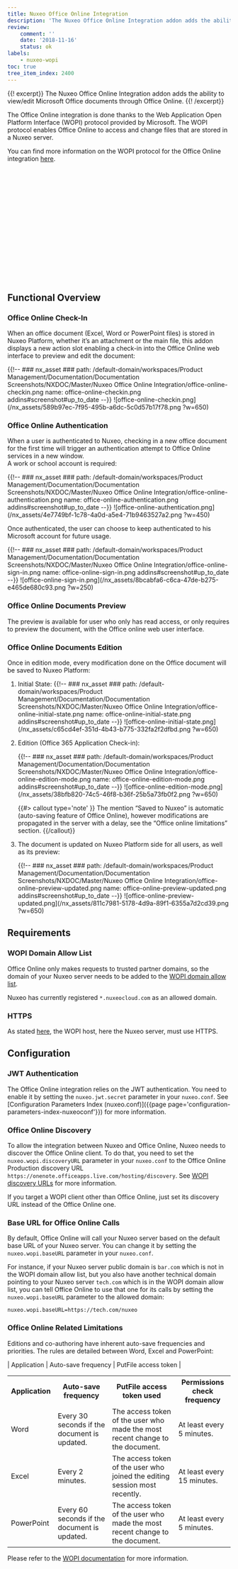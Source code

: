 ```yaml
---
title: Nuxeo Office Online Integration
description: 'The Nuxeo Office Online Integration addon adds the ability to view/edit Microsoft Office documents through Office Online.'
review:
    comment: ''
    date: '2018-11-16'
    status: ok
labels:
    - nuxeo-wopi
toc: true
tree_item_index: 2400
---
```


{{! excerpt}}
The Nuxeo Office Online Integration addon adds the ability to view/edit Microsoft Office documents through Office Online.
{{! /excerpt}}

The Office Online integration is done thanks to the Web Application Open Platform Interface (WOPI) protocol provided by Microsoft. The WOPI protocol enables Office Online to access and change files that are stored in a Nuxeo server.

You can find more information on the WOPI protocol for the Office Online integration [here](https://docs.microsoft.com/en-us/microsoft-365/cloud-storage-partner-program/online/).

<script src="https://fast.wistia.com/embed/medias/qvuc7teh6i.jsonp" async></script><script src="https://fast.wistia.com/assets/external/E-v1.js" async></script><span class="wistia_embed wistia_async_qvuc7teh6i popover=true popoverAnimateThumbnail=true" style="display:inline-block;height:250px;position:relative;width:500px">&nbsp;</span>

## Functional Overview

### Office Online Check-In

When an office document (Excel, Word or PowerPoint files) is stored in Nuxeo Platform, whether it’s an attachment or the main file, this addon displays a new action slot enabling a check-in into the Office Online web interface to preview and edit the document:

{{!--     ### nx_asset ###
    path: /default-domain/workspaces/Product Management/Documentation/Documentation Screenshots/NXDOC/Master/Nuxeo Office Online Integration/office-online-checkin.png
    name: office-online-checkin.png
    addins#screenshot#up_to_date
--}}
![office-online-checkin.png](/nx_assets/589b97ec-7f95-495b-a6dc-5c0d57b17f78.png ?w=650)

### Office Online Authentication

When a user is authenticated to Nuxeo, checking in a new office document for the first time will trigger an authentication attempt to Office Online services in a new window. </br>
A work or school account is required:

{{!--     ### nx_asset ###
    path: /default-domain/workspaces/Product Management/Documentation/Documentation Screenshots/NXDOC/Master/Nuxeo Office Online Integration/office-online-authentication.png
    name: office-online-authentication.png
    addins#screenshot#up_to_date
--}}
![office-online-authentication.png](/nx_assets/4e7749bf-1c78-4a0d-a5e4-71b9463527a2.png ?w=450)

Once authenticated, the user can choose to keep authenticated to his Microsoft account for future usage.

{{!--     ### nx_asset ###
    path: /default-domain/workspaces/Product Management/Documentation/Documentation Screenshots/NXDOC/Master/Nuxeo Office Online Integration/office-online-sign-in.png
    name: office-online-sign-in.png
    addins#screenshot#up_to_date
--}}
![office-online-sign-in.png](/nx_assets/8bcabfa6-c6ca-47de-b275-e465de680c93.png ?w=250)

### Office Online Documents Preview

The preview is available for user who only has read access, or only requires to preview the document, with the Office online web user interface.

### Office Online Documents Edition

Once in edition mode, every modification done on the Office document will be saved to Nuxeo Platform:

1. Initial State:
    {{!--     ### nx_asset ###
      path: /default-domain/workspaces/Product Management/Documentation/Documentation Screenshots/NXDOC/Master/Nuxeo Office Online Integration/office-online-initial-state.png
      name: office-online-initial-state.png
      addins#screenshot#up_to_date
    --}}
    ![office-online-initial-state.png](/nx_assets/c65cd4ef-351d-4b43-b775-332fa2f2dfbd.png ?w=650)
1. Edition (Office 365 Application Check-in):

    {{!--     ### nx_asset ###
      path: /default-domain/workspaces/Product Management/Documentation/Documentation Screenshots/NXDOC/Master/Nuxeo Office Online Integration/office-online-edition-mode.png
      name: office-online-edition-mode.png
      addins#screenshot#up_to_date
    --}}
    ![office-online-edition-mode.png](/nx_assets/38bfb820-74c5-46f8-b36f-25b5a73fb0f2.png ?w=650)

    {{#> callout type='note' }}
    The mention “Saved to Nuxeo” is automatic (auto-saving feature of Office Online), however modifications are propagated in the server with a delay, see the “Office online limitations” section.
    {{/callout}}

1. The document is updated on Nuxeo Platform side for all users, as well as its preview:    

    {{!--     ### nx_asset ###
      path: /default-domain/workspaces/Product Management/Documentation/Documentation Screenshots/NXDOC/Master/Nuxeo Office Online Integration/office-online-preview-updated.png
      name: office-online-preview-updated.png
      addins#screenshot#up_to_date
    --}}
    ![office-online-preview-updated.png](/nx_assets/811c7981-5178-4d9a-89f1-6355a7d2cd39.png ?w=650)

<!-- TODO
### Office Online Documents Versions Increment
{{!--     ### nx_asset ###
    path: /default-domain/workspaces/Product Management/Documentation/Documentation Screenshots/NXDOC/Master/Nuxeo Office Online Integration/office-online-tracked-version.png
    name: office-online-tracked-version.png
    addins#screenshot#up_to_date
--}}
![office-online-tracked-version.png](/nx_assets/a4572e58-6fa2-4a5e-9cd6-235250303a31.png ?w=650)

### Co-Authoring
-->

## Requirements

### WOPI Domain Allow List

Office Online only makes requests to trusted partner domains, so the domain of your Nuxeo server needs to be added to the [WOPI domain allow list](https://docs.microsoft.com/en-us/microsoft-365/cloud-storage-partner-program/online/build-test-ship/settings#wopi-domain-allow-list).

Nuxeo has currently registered `*.nuxeocloud.com` as an allowed domain.

### HTTPS

As stated [here](https://docs.microsoft.com/en-us/microsoft-365/cloud-storage-partner-program/online/build-test-ship/environments#production-environment), the WOPI host, here the Nuxeo server, must use HTTPS.

## Configuration

### JWT Authentication

The Office Online integration relies on the JWT authentication. You need to enable it by setting the `nuxeo.jwt.secret` parameter in your `nuxeo.conf`. See [Configuration Parameters Index (nuxeo.conf)]({{page page='configuration-parameters-index-nuxeoconf'}}) for more information.

### Office Online Discovery

To allow the integration between Nuxeo and Office Online, Nuxeo needs to discover the Office Online client. To do that, you need to set the `nuxeo.wopi.discoveryURL` parameter in your `nuxeo.conf` to the Office Online Production discovery URL `https://onenote.officeapps.live.com/hosting/discovery`. See [WOPI discovery URLs](https://docs.microsoft.com/en-us/microsoft-365/cloud-storage-partner-program/online/build-test-ship/environments#wopi-discovery-urls) for more information.

If you target a WOPI client other than Office Online, just set its discovery URL instead of the Office Online one.

### Base URL for Office Online Calls

By default, Office Online will call your Nuxeo server based on the default base URL of your Nuxeo server. You can change it by setting the `nuxeo.wopi.baseURL` parameter in your `nuxeo.conf`.

For instance, if your Nuxeo server public domain is `bar.com` which is not in the WOPI domain allow list, but you also have another technical domain pointing to your Nuxeo server `tech.com` which is in the WOPI domain allow list, you can tell Office Online to use that one for its calls by setting the `nuxeo.wopi.baseURL` parameter to the allowed domain:

```
nuxeo.wopi.baseURL=https://tech.com/nuxeo
```

### Office Online Related Limitations

Editions and co-authoring have inherent auto-save frequencies and priorities.
The rules are detailed between Word, Excel and PowerPoint:

| Application | Auto-save frequency | PutFile access token |

<table>
<tr>
  <th>Application</th>
  <th>Auto-save frequency</th>
  <th>PutFile access token used</th>
  <th>Permissions check frequency</th>
</tr>
<tr>
  <td>Word</td>
  <td>Every 30 seconds if the document is updated.</td>
  <td>The access token of the user who made the most recent change to the document.</td>
  <td>At least every 5 minutes.</td>
</tr>
<tr>
  <td>Excel</td>
  <td>Every 2 minutes.</td>
  <td>The access token of the user who joined the editing session most recently.</td>
  <td>At least every 15 minutes.</td>
</tr>
<tr>
  <td>PowerPoint</td>
  <td>Every 60 seconds if the document is updated.</td>
  <td>The access token of the user who made the most recent change to the document.</td>
  <td>At least every 5 minutes.</td>
</tr>
</table>

Please refer to the [WOPI documentation](https://docs.microsoft.com/en-us/microsoft-365/cloud-storage-partner-program/online/scenarios/coauth) for more information.
